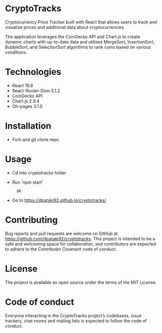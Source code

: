 # CryptoTracks

Cryptocurrency Price Tracker built with React that allows users to track and visualize prices and additional data about cryptocurrencies. 

The application leverages the CoinGecko API and Chart.js to create dynamic charts with up-to-date data and utilizes MergeSort, InsertionSort, BubbleSort, and SelectionSort algorithms to rank coins based on various conditions. 

# Technologies

- React 16.8
- React-Router-Dom 5.1.2
- CoinGecko API
- Chart.js 2.9.4
- Gh-pages 3.1.0

# Installation

- Fork and git clone repo. 

# Usage

- Cd into cryptotracks folder

- Run 'npm start'

        OR  

- Go to https://dpataki92.github.io/cryptotracks/

# Contributing

Bug reports and pull requests are welcome on GitHub at https://github.com/dpataki92/cryptotracks. This project is intended to be a safe and welcoming space for collaboration, and contributors are expected to adhere to the Contributor Covenant code of conduct.

# License

The project is available as open source under the terms of the MIT License.

# Code of conduct

Everyone interacting in the CryptoTracks project’s codebases, issue trackers, chat rooms and mailing lists is expected to follow the code of conduct.